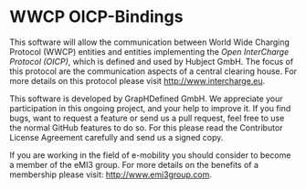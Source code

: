 WWCP OICP-Bindings
==================

This software will allow the communication between World Wide Charging Protocol (WWCP) entities and entities implementing the _Open InterCharge Protocol (OICP)_, which is defined and used by Hubject GmbH. The focus of this protocol are the communication aspects of a central clearing house. For more details on this protocol please visit http://www.intercharge.eu.

This software is developed by GrapHDefined GmbH. We appreciate your participation in this ongoing project, and your help to improve it. If you find bugs, want to request a feature or send us a pull request, feel free to use the normal GitHub features to do so. For this please read the Contributor License Agreement carefully and send us a signed copy.

If you are working in the field of e-mobility you should consider to become a member of the eMI3 group. For more details on the benefits of a membership please visit: http://www.emi3group.com.

